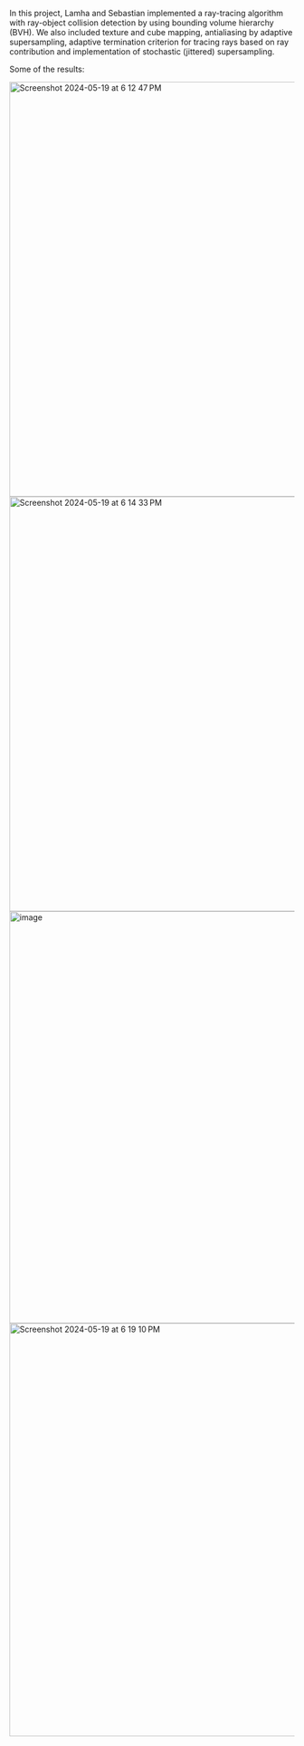 In this project, Lamha and Sebastian implemented a ray-tracing algorithm with ray-object collision detection by using bounding volume hierarchy (BVH). We also included texture and cube mapping, antialiasing by adaptive supersampling, adaptive termination criterion for tracing rays based on ray contribution and implementation of stochastic (jittered) supersampling.

Some of the results:


<img width="732" alt="Screenshot 2024-05-19 at 6 12 47 PM" src="https://github.com/lamhagoel/GraphicsRayTracing/assets/122843474/c5c8a4f4-737c-4a71-9552-2fa3db768f8f">
<img width="732" alt="Screenshot 2024-05-19 at 6 14 33 PM" src="https://github.com/lamhagoel/GraphicsRayTracing/assets/122843474/8b9a64de-134e-4ad4-8e44-e2a08b8af40e">
<img width="727" alt="image" src="https://github.com/lamhagoel/GraphicsRayTracing/assets/122843474/f82657f4-f067-49e4-8b6c-5ff1df128b3c">
<img width="729" alt="Screenshot 2024-05-19 at 6 19 10 PM" src="https://github.com/lamhagoel/GraphicsRayTracing/assets/122843474/fe5123d0-f2d8-4d84-9cee-37cf83dad858">


